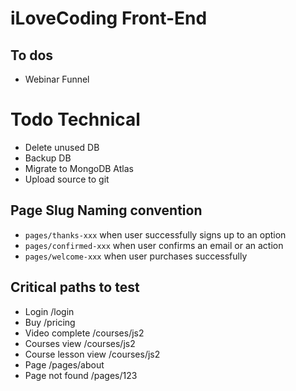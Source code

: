 # iLoveCoding Front-End

## To dos
- Webinar Funnel

# Todo Technical
- Delete unused DB
- Backup DB
- Migrate to MongoDB Atlas
- Upload source to git

## Page Slug Naming convention
- `pages/thanks-xxx` when user successfully signs up to an option
- `pages/confirmed-xxx` when user confirms an email or an action
- `pages/welcome-xxx` when user purchases successfully

## Critical paths to test
- Login 
  /login
- Buy
  /pricing
- Video complete
  /courses/js2
- Courses view
  /courses/js2
- Course lesson view
  /courses/js2
- Page
  /pages/about
- Page not found
  /pages/123
